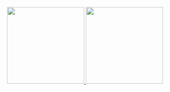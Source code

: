 <div align="center">
  <a href="https://github.com/GeorgeLuizz">
  <img height="180em" src="https://github-readme-stats.vercel.app/api?username=GeorgeLuizz&show_icons=true&theme=dark&include_all_commits=true&count_private=true"/>
  <img height="180em" src="https://github-readme-stats.vercel.app/api/top-langs/?username=GeorgeLuizz&layout=compact&langs_count=7&theme=dark"/>
</div>
